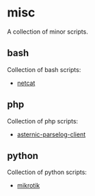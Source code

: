 # misc
A collection of minor scripts.

## bash
Collection of bash scripts:

- [netcat](bash/nc)

## php
Collection of php scripts:

- [asternic-parselog-client](php/asternic-parselog-client)

## python
Collection of python scripts:

- [mikrotik](python/mikrotik)
